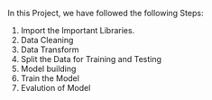 In this Project, we have followed the following Steps:
1) Import the Important Libraries.
2) Data Cleaning
3) Data Transform
4) Split the Data for Training and Testing
5) Model building
6) Train the Model 
7) Evalution of Model

